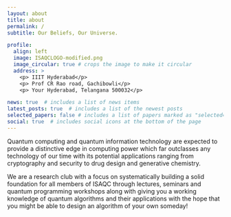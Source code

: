 ```yaml
---
layout: about
title: about
permalink: /
subtitle: Our Beliefs, Our Universe.

profile:
  align: left
  image: ISAQCLOGO-modified.png
  image_circular: true # crops the image to make it circular
  address: >
    <p> IIIT Hyderabad</p>
    <p> Prof CR Rao road, Gachibowli</p>
    <p> Your Hyderabad, Telangana 500032</p>

news: true  # includes a list of news items
latest_posts: true  # includes a list of the newest posts
selected_papers: false # includes a list of papers marked as "selected={true}"
social: true  # includes social icons at the bottom of the page
---
```


<p>
  Quantum computing and quantum information technology are expected to provide a distinctive edge in computing power which far outclasses any technology of our time with its potential applications ranging from cryptography and security to drug design and generative chemistry.
</p>
<p>
 We are a research club with a focus on systematically building a solid foundation for all members of ISAQC through lectures, seminars and quantum programming workshops along with giving you a working knowledge of quantum algorithms and their applications with the hope that you might be able to design an algorithm of your own someday!
 </p>